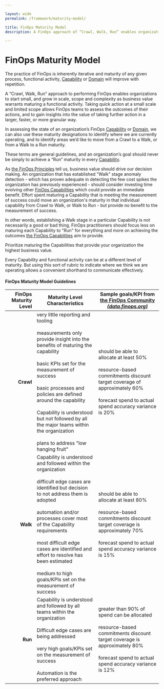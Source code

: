 ```yaml
---

layout: wide
permalink: /framework/maturity-model/

title: FinOps Maturity Model
description: A FinOps approach of “Crawl, Walk, Run” enables organizations to start small, and grow in scale, scope and complexity as the business value warrants maturing a functional activity - learn more about FinOps maturity.

---
```


# FinOps Maturity Model

The practice of FinOps is inherently iterative and maturity of any given process, functional activity, [Capability](https://www.finops.org/framework/capabilities/) or [Domain](https://www.finops.org/framework/domains/) will improve with repetition.

A “Crawl, Walk, Run” approach to performing FinOps enables organizations to start small, and grow in scale, scope and complexity as business value warrants maturing a functional activity. Taking quick action at a small scale and limited scope allows FinOps teams to assess the outcomes of their actions, and to gain insights into the value of taking further action in a larger, faster, or more granular way.

In assessing the state of an organization’s FinOps [Capability](https://www.finops.org/framework/capabilities/) or [Domain](https://www.finops.org/framework/domains/), we can also use these maturity designations to identify where we are currently operating, and to identify areas we’d like to move from a Crawl to a Walk, or from a Walk to a Run maturity.

These terms are general guidelines, and an organization’s goal should never be simply to achieve a “Run” maturity in every [Capability](https://www.finops.org/framework/capabilities/).

As [the FinOps Principles](https://www.finops.org/framework/principles/) tell us, business value should drive our decision making.  An organization that has established "Walk" stage anomaly detection - which has proven adequate in detecting the few cost spikes the organization has previously experienced - should consider investing time evolving other [FinOps Capabilities](https://www.finops.org/framework/capabilities/) which could provide an immediate benefit. Effort spent maturing a Capability that is meeting the measurement of success could move an organization's maturity in that individual capability from Crawl to Walk, or Walk to Run - but provide no benefit to the measurement of success.

In other words, establishing a Walk stage in a particular Capability is not necessarily a good or bad thing, FinOps practitioners should focus less on maturing each Capability to "Run" for everything and more on achieving the outcomes [the FinOps Capabilities](https://www.finops.org/framework/capabilities/) aim to provide.

Prioritize maturing the Capabilities that provide your organization the highest business value.

Every Capability and functional activity can be at a different level of maturity. But using this sort of rubric to indicate where we think we are operating allows a convenient shorthand to communicate effectively.

#### FinOps Maturity Model Guidelines

| FinOps Maturity Level | Maturity Level Characteristics | Sample goals/KPI from [the FinOps Community](https://data.finops.org) <br/>[*(data.finops.org)*](https://data.finops.org) |
| --: | --- | --- |
| **Crawl** |  very little reporting and tooling <br/><br/> measurements only provide insight into the benefits of maturing the capability <br/><br/> basic KPIs set for the measurement of success <br/><br/> basic processes and policies are defined around the capability <br/><br/> Capability is understood but not followed by all the major teams within the organization <br/><br/> plans to address "low hanging fruit" | should be able to allocate at least 50% <br/><br/> resource-based commitments discount target coverage of approximately 60% <br/><br/> forecast spend to actual spend accuracy variance is 20% |
| **Walk** | Capability is understood and followed within the organization <br/><br/> difficult edge cases are identified but decision to not address them is adopted <br/><br/> automation and/or processes cover most of the Capability requirements <br/><br/> most difficult edge cases are identified and effort to resolve has been estimated <br/><br/> medium to high goals/KPIs set on the measurement of success | should be able to allocate at least 80% <br/><br/> resource-based commitments discount target coverage is approximately 70% <br/><br/> forecast spend to actual spend accuracy variance is 15% |
| **Run** | Capability is understood and followed by all teams within the organization <br/><br/> Difficult edge cases are being addressed <br/><br/> very high goals/KPIs set on the measurement of success <br/><br/> Automation is the preferred approach | greater than 90% of spend can be allocated <br/><br/> resource-based commitments discount target coverage is approximately 80% <br/><br/> forecast spend to actual spend accuracy variance is 12% |
